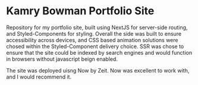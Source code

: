 # Kamry Bowman Portfolio Site

Repository for my portfolio site, built using NextJS for server-side routing, and Styled-Components for styling. Overall the side was built to ensure accessibility across devices, and CSS based animation solutions were chosed within the Styled-Component delivery choice. SSR was chose to ensure that the site could be indexed by search engines and would function in browsers without javascript beign enabled.

The site was deployed uisng Now by Zeit. Now was excellent to work with, and I would recommend it.
